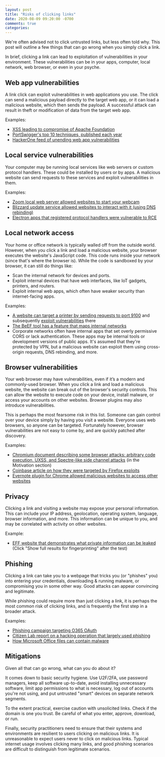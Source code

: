 ```yaml
---
layout: post
title: "Risks of clicking links"
date: 2020-08-09 09:20:00 -0700
comments: true
categories: 
---
```


We're often advised not to click untrusted links, but less often told why. This post will outline a few things that can go wrong when you simply click a link.

In brief, clicking a link can lead to exploitation of vulnerabilities in your environment. These vulnerabilities can be in your apps, computer, local network, web browser, or even in your psyche.

## Web app vulnerabilities 
A link click can exploit vulnerabilities in web applications you use. The click can send a malicious payload directly to the target web app, or it can load a malicious website, which then sends the payload. A successful attack can result in theft or modification of data from the target web app.

Examples:

- [XSS leading to compromise of Apache Foundation](https://www.acunetix.com/blog/articles/xss-to-root-apache-org/)
- [PortSwigger's top 10 techniques, published each year](https://portswigger.net/research/top-10-web-hacking-techniques)
- [HackerOne feed of unending web app vulnerabilities](https://hackerone.com/hacktivity?order_field=popular)
 
## Local service vulnerabilities
Your computer may be running local services like web servers or custom protocol handlers. These could be installed by users or by apps. A malicious website can send requests to these services and exploit vulnerabilities in them.

Examples:

- [Zoom local web server allowed websites to start your webcam](https://medium.com/bugbountywriteup/zoom-zero-day-4-million-webcams-maybe-an-rce-just-get-them-to-visit-your-website-ac75c83f4ef5)
- [Blizzard update service allowed websites to interact with it (using DNS rebinding)](https://twitter.com/taviso/status/955540415263907840)
- [Electron apps that registered protocol handlers were vulnerable to RCE](https://medium.com/hackernoon/exploiting-electron-rce-in-exodus-wallet-d9e6db13c374)

## Local network access 
Your home or office network is typically walled off from the outside world. However, when you click a link and load a malicious website, your browser executes the website's JavaScript code. This code runs inside your network (since that's where the browser is). While the code is sandboxed by your browser, it can still do things like:

- Scan the internal network for devices and ports.
- Exploit internal devices that have web interfaces, like IoT gadgets, printers, and routers. 
- Exploit internal web apps, which often have weaker security than internet-facing apps.

Examples:

- [A website can target a printer by sending requests to port 9100](http://hacking-printers.net/wiki/index.php/Cross-site_printing) and subsequently [exploit vulnerabilities](https://www.blackhat.com/docs/us-17/thursday/us-17-Mueller-Exploiting-Network-Printers.pdf) there
- [The BeEF tool has a feature that maps internal networks](https://github.com/beefproject/beef/wiki/Network-Discovery#network-map)
- Corporate networks often have internal apps that set overly permissive CORS or lack authentication. These apps may be internal tools or development versions of public apps. It's assumed that they're protected by VPN, but a malicious website can exploit them using cross-origin requests, DNS rebinding, and more. 

## Browser vulnerabilities
Your web browser may have vulnerabilities, even if it’s a modern and commonly-used browser. When you click a link and load a malicious website, the website can break out of the browser's security controls. This can allow the website to execute code on your device, install malware, or access your accounts on other websites. Browser plugins may also introduce vulnerabilities.

This is perhaps the most fearsome risk in this list. Someone can gain control over your device simply by having you visit a website. Everyone uses web browsers, so anyone can be targeted. Fortunately however, browser vulnerabilities are not easy to come by, and are quickly patched after discovery. 

Examples:

- [Chromium document describing some browser attacks: arbitrary code execution, UXSS, and Spectre-like side channel attacks](https://www.chromium.org/Home/chromium-security/site-isolation#TOC-Motivation) (in the Motivation section)
- [Coinbase article on how they were targeted by Firefox exploits](https://blog.coinbase.com/responding-to-firefox-0-days-in-the-wild-d9c85a57f15b)
- [Evernote plugin for Chrome allowed malicious websites to access other websites](https://guard.io/blog/evernote-universal-xss-vulnerability)

## Privacy
Clicking a link and visiting a website may expose your personal information. This can include your IP address, geolocation, operating system, language, browser information, and more. This information can be unique to you, and may be correlated with activity on other websites.

Example: 

- [EFF website that demonstrates what private information can be leaked](https://panopticlick.eff.org/) (Click "Show full results for fingerprinting" after the test)

## Phishing 
Clicking a link can take you to a webpage that tricks you (or "phishes" you) into entering your credentials, downloading & running malware, or compromising you in some other way. Good attacks can appear convincing and legitimate.

While phishing could require more than just clicking a link, it is perhaps the most common risk of clicking links, and is frequently the first step in a broader attack. 

Examples:

- [Phishing campaign targeting O365 OAuth](https://www.bleepingcomputer.com/news/security/phishing-attack-hijacks-office-365-accounts-using-oauth-apps/)
- [Citizen Lab report on a hacking operation that largely used phishing](https://citizenlab.ca/2020/06/dark-basin-uncovering-a-massive-hack-for-hire-operation/)
- [How Microsoft Office files can contain malware](https://docs.microsoft.com/en-us/windows/security/threat-protection/intelligence/macro-malware)

## Mitigations
Given all that can go wrong, what can you do about it?

It comes down to basic security hygiene. Use U2F/2FA, use password managers, keep all software up-to-date, avoid installing unnecessary software, limit app permissions to what is necessary, log out of accounts you're not using, and put untrusted "smart" devices on separate network segments. 

To the extent practical, exercise caution with unsolicited links. Check if the domain is one you trust. Be careful of what you enter, approve, download, or run.

Finally, security practitioners need to ensure that their systems and environments are resilient to users clicking on malicious links. It is unreasonable to expect users never to click on malicious links. Typical internet usage involves clicking many links, and good phishing scenarios are difficult to distinguish from legitimate scenarios.